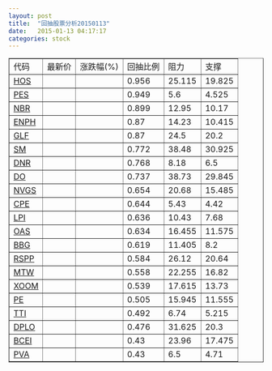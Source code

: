 ```yaml
---
layout: post
title:  "回抽股票分析20150113"
date:   2015-01-13 04:17:17
categories: stock
---
```

<script type="text/javascript">
var stockList = []
stockList.push('gb_hos');
stockList.push('gb_pes');
stockList.push('gb_nbr');
stockList.push('gb_enph');
stockList.push('gb_glf');
stockList.push('gb_sm');
stockList.push('gb_dnr');
stockList.push('gb_do');
stockList.push('gb_nvgs');
stockList.push('gb_cpe');
stockList.push('gb_lpi');
stockList.push('gb_oas');
stockList.push('gb_bbg');
stockList.push('gb_rspp');
stockList.push('gb_mtw');
stockList.push('gb_xoom');
stockList.push('gb_pe');
stockList.push('gb_tti');
stockList.push('gb_dplo');
stockList.push('gb_bcei');
stockList.push('gb_pva');
</script>
<table border="1">
 <tr>
 <td>代码</td>
 <td>最新价</td>
 <td>涨跌幅(%)</td>
 <td>回抽比例</td>
 <td>阻力</td>
 <td>支撑</td>
</tr>
  <tr id="hos">
  <td><a href="http://stock.finance.sina.com.cn/usstock/quotes/HOS.html" target="_blank">HOS</a></td><td></td><td></td><td>0.956</td><td>25.115</td><td>19.825</td></tr>
  <tr id="pes">
  <td><a href="http://stock.finance.sina.com.cn/usstock/quotes/PES.html" target="_blank">PES</a></td><td></td><td></td><td>0.949</td><td>5.6</td><td>4.525</td></tr>
  <tr id="nbr">
  <td><a href="http://stock.finance.sina.com.cn/usstock/quotes/NBR.html" target="_blank">NBR</a></td><td></td><td></td><td>0.899</td><td>12.95</td><td>10.17</td></tr>
  <tr id="enph">
  <td><a href="http://stock.finance.sina.com.cn/usstock/quotes/ENPH.html" target="_blank">ENPH</a></td><td></td><td></td><td>0.87</td><td>14.23</td><td>10.415</td></tr>
  <tr id="glf">
  <td><a href="http://stock.finance.sina.com.cn/usstock/quotes/GLF.html" target="_blank">GLF</a></td><td></td><td></td><td>0.87</td><td>24.5</td><td>20.2</td></tr>
  <tr id="sm">
  <td><a href="http://stock.finance.sina.com.cn/usstock/quotes/SM.html" target="_blank">SM</a></td><td></td><td></td><td>0.772</td><td>38.48</td><td>30.925</td></tr>
  <tr id="dnr">
  <td><a href="http://stock.finance.sina.com.cn/usstock/quotes/DNR.html" target="_blank">DNR</a></td><td></td><td></td><td>0.768</td><td>8.18</td><td>6.5</td></tr>
  <tr id="do">
  <td><a href="http://stock.finance.sina.com.cn/usstock/quotes/DO.html" target="_blank">DO</a></td><td></td><td></td><td>0.737</td><td>38.73</td><td>29.845</td></tr>
  <tr id="nvgs">
  <td><a href="http://stock.finance.sina.com.cn/usstock/quotes/NVGS.html" target="_blank">NVGS</a></td><td></td><td></td><td>0.654</td><td>20.68</td><td>15.485</td></tr>
  <tr id="cpe">
  <td><a href="http://stock.finance.sina.com.cn/usstock/quotes/CPE.html" target="_blank">CPE</a></td><td></td><td></td><td>0.644</td><td>5.43</td><td>4.42</td></tr>
  <tr id="lpi">
  <td><a href="http://stock.finance.sina.com.cn/usstock/quotes/LPI.html" target="_blank">LPI</a></td><td></td><td></td><td>0.636</td><td>10.43</td><td>7.68</td></tr>
  <tr id="oas">
  <td><a href="http://stock.finance.sina.com.cn/usstock/quotes/OAS.html" target="_blank">OAS</a></td><td></td><td></td><td>0.634</td><td>16.455</td><td>11.575</td></tr>
  <tr id="bbg">
  <td><a href="http://stock.finance.sina.com.cn/usstock/quotes/BBG.html" target="_blank">BBG</a></td><td></td><td></td><td>0.619</td><td>11.405</td><td>8.2</td></tr>
  <tr id="rspp">
  <td><a href="http://stock.finance.sina.com.cn/usstock/quotes/RSPP.html" target="_blank">RSPP</a></td><td></td><td></td><td>0.584</td><td>26.12</td><td>20.64</td></tr>
  <tr id="mtw">
  <td><a href="http://stock.finance.sina.com.cn/usstock/quotes/MTW.html" target="_blank">MTW</a></td><td></td><td></td><td>0.558</td><td>22.255</td><td>16.82</td></tr>
  <tr id="xoom">
  <td><a href="http://stock.finance.sina.com.cn/usstock/quotes/XOOM.html" target="_blank">XOOM</a></td><td></td><td></td><td>0.539</td><td>17.615</td><td>13.73</td></tr>
  <tr id="pe">
  <td><a href="http://stock.finance.sina.com.cn/usstock/quotes/PE.html" target="_blank">PE</a></td><td></td><td></td><td>0.505</td><td>15.945</td><td>11.555</td></tr>
  <tr id="tti">
  <td><a href="http://stock.finance.sina.com.cn/usstock/quotes/TTI.html" target="_blank">TTI</a></td><td></td><td></td><td>0.492</td><td>6.74</td><td>5.215</td></tr>
  <tr id="dplo">
  <td><a href="http://stock.finance.sina.com.cn/usstock/quotes/DPLO.html" target="_blank">DPLO</a></td><td></td><td></td><td>0.476</td><td>31.625</td><td>20.3</td></tr>
  <tr id="bcei">
  <td><a href="http://stock.finance.sina.com.cn/usstock/quotes/BCEI.html" target="_blank">BCEI</a></td><td></td><td></td><td>0.43</td><td>23.96</td><td>17.475</td></tr>
  <tr id="pva">
  <td><a href="http://stock.finance.sina.com.cn/usstock/quotes/PVA.html" target="_blank">PVA</a></td><td></td><td></td><td>0.43</td><td>6.5</td><td>4.71</td></tr>
</table>
